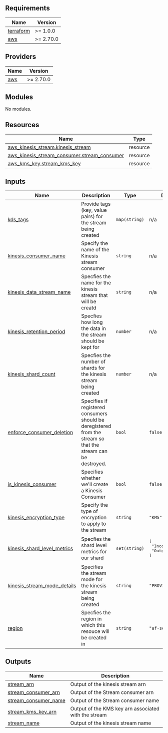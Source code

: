 ## Requirements

| Name | Version |
|------|---------|
| <a name="requirement_terraform"></a> [terraform](#requirement\_terraform) | >= 1.0.0 |
| <a name="requirement_aws"></a> [aws](#requirement\_aws) | >= 2.70.0 |

## Providers

| Name | Version |
|------|---------|
| <a name="provider_aws"></a> [aws](#provider\_aws) | >= 2.70.0 |

## Modules

No modules.

## Resources

| Name | Type |
|------|------|
| [aws_kinesis_stream.kinesis_stream](https://registry.terraform.io/providers/hashicorp/aws/latest/docs/resources/kinesis_stream) | resource |
| [aws_kinesis_stream_consumer.stream_consumer](https://registry.terraform.io/providers/hashicorp/aws/latest/docs/resources/kinesis_stream_consumer) | resource |
| [aws_kms_key.stream_kms_key](https://registry.terraform.io/providers/hashicorp/aws/latest/docs/resources/kms_key) | resource |

## Inputs

| Name | Description | Type | Default | Required |
|------|-------------|------|---------|:--------:|
| <a name="input_kds_tags"></a> [kds\_tags](#input\_kds\_tags) | Provide tags (key, value pairs) for the stream being created | `map(string)` | n/a | yes |
| <a name="input_kinesis_consumer_name"></a> [kinesis\_consumer\_name](#input\_kinesis\_consumer\_name) | Specify the name of the Kinesis stream consumer | `string` | n/a | yes |
| <a name="input_kinesis_data_stream_name"></a> [kinesis\_data\_stream\_name](#input\_kinesis\_data\_stream\_name) | Specfies the name for the kinesis stream that will be creatd | `string` | n/a | yes |
| <a name="input_kinesis_retention_period"></a> [kinesis\_retention\_period](#input\_kinesis\_retention\_period) | Specfies how long the data in the stream should be kept for | `number` | n/a | yes |
| <a name="input_kinesis_shard_count"></a> [kinesis\_shard\_count](#input\_kinesis\_shard\_count) | Specfies the number of shards for the kinesis stream being created | `number` | n/a | yes |
| <a name="input_enforce_consumer_deletion"></a> [enforce\_consumer\_deletion](#input\_enforce\_consumer\_deletion) | Specifies if registered consumers should be deregistered from the stream so that the stream can be destroyed. | `bool` | `false` | no |
| <a name="input_is_kinesis_consumer"></a> [is\_kinesis\_consumer](#input\_is\_kinesis\_consumer) | Specifies whether we'll create a Kinesis Consumer | `bool` | `false` | no |
| <a name="input_kinesis_encryption_type"></a> [kinesis\_encryption\_type](#input\_kinesis\_encryption\_type) | Specify the type of encryption to apply to the stream | `string` | `"KMS"` | no |
| <a name="input_kinesis_shard_level_metrics"></a> [kinesis\_shard\_level\_metrics](#input\_kinesis\_shard\_level\_metrics) | Specfies the shard level metrics for our shard | `set(string)` | <pre>[<br>  "IncomingBytes",<br>  "OutgoingBytes"<br>]</pre> | no |
| <a name="input_kinesis_stream_mode_details"></a> [kinesis\_stream\_mode\_details](#input\_kinesis\_stream\_mode\_details) | Specifies the stream mode for the kinesis stream being created | `string` | `"PROVISIONED"` | no |
| <a name="input_region"></a> [region](#input\_region) | Specfies the region in which this resouce will be created in | `string` | `"af-south-1"` | no |

## Outputs

| Name | Description |
|------|-------------|
| <a name="output_stream_arn"></a> [stream\_arn](#output\_stream\_arn) | Output of the kinesis stream arn |
| <a name="output_stream_consumer_arn"></a> [stream\_consumer\_arn](#output\_stream\_consumer\_arn) | Output of the Stream consumer arn |
| <a name="output_stream_consumer_name"></a> [stream\_consumer\_name](#output\_stream\_consumer\_name) | Output of the Stream consumer name |
| <a name="output_stream_kms_key_arn"></a> [stream\_kms\_key\_arn](#output\_stream\_kms\_key\_arn) | Output of the KMS key arn associated with the stream |
| <a name="output_stream_name"></a> [stream\_name](#output\_stream\_name) | Output of the kinesis stream name |
